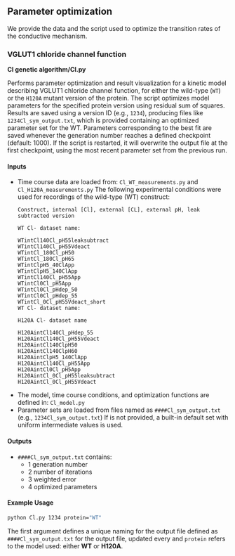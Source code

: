 ## Parameter optimization
We provide the data and the script used to optimize the transition rates of the conductive mechanism. 
### VGLUT1 chloride channel function
**Cl genetic algorithm/Cl.py**

Performs parameter optimization and result visualization for a kinetic model describing VGLUT1 chloride channel function, for either the wild-type (`WT`) or the `H120A` mutant version of the protein.
The script optimizes model parameters for the specified protein version using residual sum of squares. Results are saved using a version ID (e.g., `1234`), producing files like `1234Cl_sym_output.txt`, which is provided containing an optimized parameter set for the WT. Parameters corresponding to the best fit are saved whenever the generation number reaches a defined checkpoint (default: 1000).
If the script is restarted, it will overwrite the output file at the first checkpoint, using the most recent parameter set from the previous run.
#### Inputs
- Time course data are loaded from: `Cl_WT_measurements.py` and `Cl_H120A_measurements.py`
    The following experimental conditions were used for recordings of the wild-type (WT) construct:
    ```
    Construct, internal [Cl], external [CL], external pH, leak subtracted version
    
    WT Cl- dataset name:
    
    WTintCl140Cl_pH55leaksubtract
    WTintCl140Cl_pH55Vdeact
    WTintCl_180Cl_pH50
    WTintCl_180Cl_pH65
    WTintClpH5_40ClApp
    WTintClpH5_140ClApp
    WTintCl140Cl_pH55App
    WTintCl0Cl_pH5App
    WTintCl0Cl_pHdep_50
    WTintCl0Cl_pHdep_55
    WTintCl_0Cl_pH55Vdeact_short
    WT Cl- dataset name:

    H120A Cl- dataset name

    H120AintCl140Cl_pHdep_55
    H120AintCl140Cl_pH55Vdeact
    H120AintCl140ClpH50
    H120AintCl140ClpH60
    H120AintClpH5_140ClApp
    H120AintCl140Cl_pH55App
    H120AintCl0Cl_pH5App
    H120AintCl_0Cl_pH55leaksubtract
    H120AintCl_0Cl_pH55Vdeact
    ```
- The model, time course conditions, and optimization functions are defined in: `Cl_model.py`
- Parameter sets are loaded from files named as `####Cl_sym_output.txt` (e.g., `1234Cl_sym_output.txt`)
  If is not provided, a built-in default set with uniform intermediate values is used. 
#### Outputs
- `####Cl_sym_output.txt` contains: 
    - 1 generation number
    - 2 number of iterations
    - 3 weighted error
    - 4 optimized parameters

#### Example Usage
```bash
python Cl.py 1234 protein="WT"
```
The first argument defines a unique naming for the output file defined as `####Cl_sym_output.txt` for the output file, updated every  and `protein` refers to the model used: either **WT** or **H120A**.
